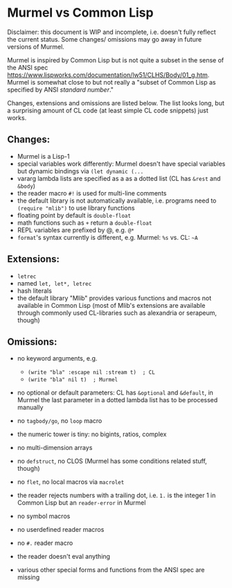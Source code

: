 # Murmel vs Common Lisp

Disclaimer: this document is WIP and incomplete, i.e. doesn't fully reflect the current status.
Some changes/ omissions may go away in future versions of Murmel.


Murmel is inspired by Common Lisp but is not quite a subset in the sense of the ANSI spec https://www.lispworks.com/documentation/lw51/CLHS/Body/01_g.htm.
Murmel is somewhat close to but not really a "subset of Common Lisp as specified by ANSI _standard number_."

Changes, extensions and omissions are listed below.
The list looks long, but a surprising amount of CL code (at least simple CL code snippets) just works.


## Changes:

* Murmel is a Lisp-1
* special variables work differently: Murmel doesn't have special variables but dynamic bindings via `(let dynamic (...`
* vararg lambda lists are specified as a as a dotted list (CL has `&rest` and `&body`)
* the reader macro `#!` is used for multi-line comments
* the default library is not automatically available, i.e. programs need to `(require "mlib")` to use library functions
* floating point by default is `double-float`
* math functions such as `+` return a `double-float`
* REPL variables are prefixed by @, e.g. `@*`
* `format`'s syntax currently is different, e.g. Murmel: `%s` vs. CL: `~A`


## Extensions:

* `letrec`
* named `let, let*, letrec`
* hash literals
* the default library "Mlib" provides various functions and macros not available in Common Lisp
  (most of Mlib's extensions are available through commonly used CL-libraries such as alexandria or serapeum, though)


## Omissions:

* no keyword arguments, e.g.

    - `(write "bla" :escape nil :stream t)  ; CL`
    - `(write "bla" nil t)  ; Murmel`

* no optional or default parameters: CL has `&optional` and `&default`,
  in Murmel the last parameter in a dotted lambda list has to be processed manually
* no `tagbody/go`, no `loop` macro
* the numeric tower is tiny: no bigints, ratios, complex
* no multi-dimension arrays
* no `defstruct`, no CLOS (Murmel has some conditions related stuff, though)
* no `flet`, no local macros via `macrolet`
* the reader rejects numbers with a trailing dot, i.e. `1.` is the integer 1 in Common Lisp but an `reader-error` in Murmel
* no symbol macros
* no userdefined reader macros
* no `#.` reader macro
* the reader doesn't eval anything
* various other special forms and functions from the ANSI spec are missing
